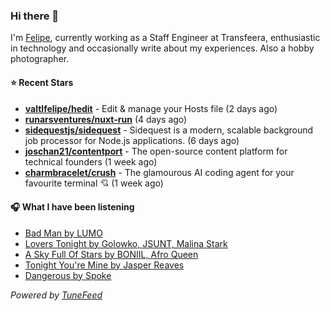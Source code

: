 ### Hi there 👋

I'm [Felipe](https://felipevm.com), currently working as a Staff Engineer at Transfeera, enthusiastic in technology and occasionally write about my experiences. Also a hobby photographer.

#### ⭐ Recent Stars
- **[valtlfelipe/hedit](https://github.com/valtlfelipe/hedit)** - Edit &amp; manage your Hosts file (2 days ago)
- **[runarsventures/nuxt-run](https://github.com/runarsventures/nuxt-run)** (4 days ago)
- **[sidequestjs/sidequest](https://github.com/sidequestjs/sidequest)** - Sidequest is a modern, scalable background job processor for Node.js applications. (6 days ago)
- **[joschan21/contentport](https://github.com/joschan21/contentport)** - The open-source content platform for technical founders (1 week ago)
- **[charmbracelet/crush](https://github.com/charmbracelet/crush)** - The glamourous AI coding agent for your favourite terminal 💘 (1 week ago)

#### 🎧 What I have been listening
- [Bad Man by LUMO](https://open.spotify.com/track/4WgWWVAf7rJG5doOqmwUhj)
- [Lovers Tonight by Golowko, JSUNT, Malina Stark](https://open.spotify.com/track/5Xacp4RbiqMzRjW5YWgkNN)
- [A Sky Full Of Stars by BONIIL, Afro Queen](https://open.spotify.com/track/1Dpu8fU6H1vH4QO0cggFsr)
- [Tonight You&#39;re Mine by Jasper Reaves](https://open.spotify.com/track/12U2e3m7lSBc9L5e47fhdm)
- [Dangerous by Spoke](https://open.spotify.com/track/51de0V7fDxr0sgD92kIpTK)

_Powered by [TuneFeed](https://tunefeed.app?ref=github.com)_
